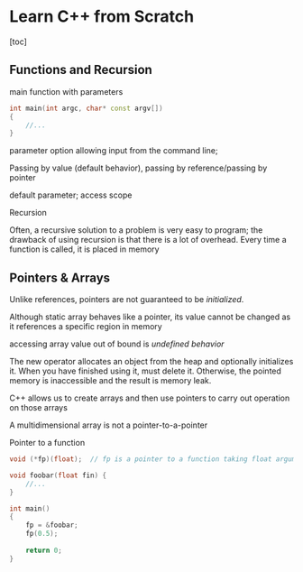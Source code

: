 # Learn C++ from Scratch

[toc]

## Functions and Recursion

main function with parameters

```c++
int main(int argc, char* const argv[])
{
    //...
}
```

parameter option allowing input from the command line;

Passing by value (default behavior), passing by reference/passing by pointer

default parameter; access scope

Recursion

Often, a recursive solution to a problem is very easy to program; the drawback of using recursion is that there is a lot of overhead. Every time a function is called, it is placed in memory

## Pointers & Arrays

Unlike references, pointers are not guaranteed to be *initialized*.

Although static array behaves like a pointer, its value cannot be changed as it references a specific region in memory

accessing array value out of bound is *undefined behavior*

The new operator allocates an object from the heap and optionally initializes it. When you have finished using it, must delete it. Otherwise, the pointed memory is inaccessible and the result is memory leak.

C++ allows us to  create arrays and then use pointers to carry out operation on those arrays

A multidimensional array is not a pointer-to-a-pointer

Pointer to a function

```c++
void (*fp)(float);  // fp is a pointer to a function taking float argument and returns void

void foobar(float fin) {
    //...
}

int main()
{
    fp = &foobar;
	fp(0.5);
    
    return 0;
}

```



